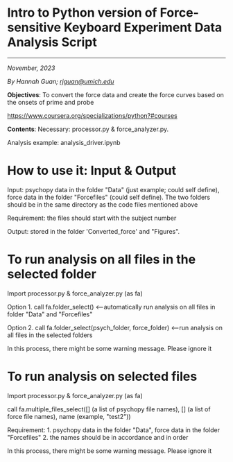 # Intro to Python version of Force-sensitive Keyboard Experiment Data Analysis Script

----

*November, 2023*

*By Hannah Guan; rjguan@umich.edu*

**Objectives**: To convert the force data and create the force curves based on the onsets of prime and probe

https://www.coursera.org/specializations/python?#courses

**Contents**: Necessary: processor.py & force_analyzer.py. 

Analysis example: analysis_driver.ipynb

# How to use it: Input & Output

Input: psychopy data in the folder "Data" (just example; could self define), force data in the folder "Forcefiles" (could self define). The two folders should be in the same directory as the code files mentioned above

Requirement: the files should start with the subject number

Output: stored in the folder 'Converted_force' and "Figures". 


# To run analysis on all files in the selected folder
Import processor.py & force_analyzer.py (as fa)

Option 1. call fa.folder_select() <--automatically run analysis on all files in folder "Data" and "Forcefiles"

Option 2. call fa.folder_select(psych_folder, force_folder) <--run analysis on all files in the selected folders

In this process, there might be some warning message. Please ignore it 

# To run analysis on selected files

Import processor.py & force_analyzer.py (as fa)

call fa.multiple_files_select([] (a list of psychopy file names), [] (a list of force file names), name (example, "test2")) 

Requirement: 1. psychopy data in the folder "Data", force data in the folder "Forcefiles" 2. the names should be in accordance and in order

In this process, there might be some warning message. Please ignore it
